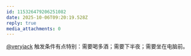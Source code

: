 ```yaml
---
id: 115326479206251082
date: 2025-10-06T09:20:19.528Z
reply: true
media_attachments: 0
---
```


<p><span class="h-card" translate="no"><a href="https://mastodon.social/@veryjack" class="u-url mention" rel="nofollow noopener" target="_blank">@<span>veryjack</span></a></span> 触发条件有点特别：需要喝多酒；需要下半夜；需要坐在电脑前。</p>
